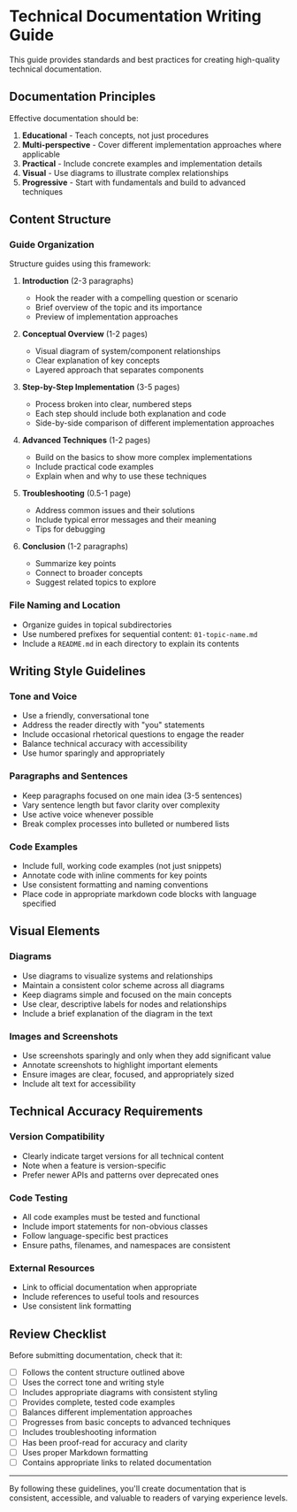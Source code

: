 # Technical Documentation Writing Guide

This guide provides standards and best practices for creating high-quality technical documentation.

## Documentation Principles

Effective documentation should be:

1. **Educational** - Teach concepts, not just procedures
2. **Multi-perspective** - Cover different implementation approaches where applicable
3. **Practical** - Include concrete examples and implementation details
4. **Visual** - Use diagrams to illustrate complex relationships
5. **Progressive** - Start with fundamentals and build to advanced techniques

## Content Structure

### Guide Organization

Structure guides using this framework:

1. **Introduction** (2-3 paragraphs)
   - Hook the reader with a compelling question or scenario
   - Brief overview of the topic and its importance
   - Preview of implementation approaches

2. **Conceptual Overview** (1-2 pages)
   - Visual diagram of system/component relationships
   - Clear explanation of key concepts
   - Layered approach that separates components

3. **Step-by-Step Implementation** (3-5 pages)
   - Process broken into clear, numbered steps
   - Each step should include both explanation and code
   - Side-by-side comparison of different implementation approaches

4. **Advanced Techniques** (1-2 pages)
   - Build on the basics to show more complex implementations
   - Include practical code examples
   - Explain when and why to use these techniques

5. **Troubleshooting** (0.5-1 page)
   - Address common issues and their solutions
   - Include typical error messages and their meaning
   - Tips for debugging

6. **Conclusion** (1-2 paragraphs)
   - Summarize key points
   - Connect to broader concepts
   - Suggest related topics to explore

### File Naming and Location

- Organize guides in topical subdirectories
- Use numbered prefixes for sequential content: `01-topic-name.md`
- Include a `README.md` in each directory to explain its contents

## Writing Style Guidelines

### Tone and Voice

- Use a friendly, conversational tone
- Address the reader directly with "you" statements
- Include occasional rhetorical questions to engage the reader
- Balance technical accuracy with accessibility
- Use humor sparingly and appropriately

### Paragraphs and Sentences

- Keep paragraphs focused on one main idea (3-5 sentences)
- Vary sentence length but favor clarity over complexity
- Use active voice whenever possible
- Break complex processes into bulleted or numbered lists

### Code Examples

- Include full, working code examples (not just snippets)
- Annotate code with inline comments for key points
- Use consistent formatting and naming conventions
- Place code in appropriate markdown code blocks with language specified

## Visual Elements

### Diagrams

- Use diagrams to visualize systems and relationships
- Maintain a consistent color scheme across all diagrams
- Keep diagrams simple and focused on the main concepts
- Use clear, descriptive labels for nodes and relationships
- Include a brief explanation of the diagram in the text

### Images and Screenshots

- Use screenshots sparingly and only when they add significant value
- Annotate screenshots to highlight important elements
- Ensure images are clear, focused, and appropriately sized
- Include alt text for accessibility

## Technical Accuracy Requirements

### Version Compatibility

- Clearly indicate target versions for all technical content
- Note when a feature is version-specific
- Prefer newer APIs and patterns over deprecated ones

### Code Testing

- All code examples must be tested and functional
- Include import statements for non-obvious classes
- Follow language-specific best practices
- Ensure paths, filenames, and namespaces are consistent

### External Resources

- Link to official documentation when appropriate
- Include references to useful tools and resources
- Use consistent link formatting

## Review Checklist

Before submitting documentation, check that it:

- [ ] Follows the content structure outlined above
- [ ] Uses the correct tone and writing style
- [ ] Includes appropriate diagrams with consistent styling
- [ ] Provides complete, tested code examples
- [ ] Balances different implementation approaches
- [ ] Progresses from basic concepts to advanced techniques
- [ ] Includes troubleshooting information
- [ ] Has been proof-read for accuracy and clarity
- [ ] Uses proper Markdown formatting
- [ ] Contains appropriate links to related documentation

---

By following these guidelines, you'll create documentation that is consistent, accessible, and valuable to readers of varying experience levels.
